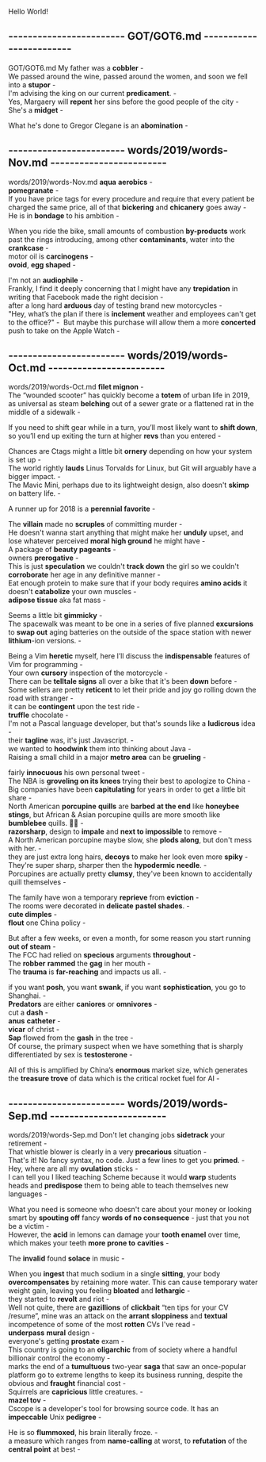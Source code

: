 Hello World!  
## ------------------------ GOT/GOT6.md ------------------------  
GOT/GOT6.md
My father was a **cobbler** -  
We passed around the wine, passed around the women, and soon we fell into a **stupor** -  
I'm advising the king on our current **predicament**. -  
Yes, Margaery will **repent** her sins before the good people of the city -  
She's a **midget** -  


What he's done to Gregor Clegane is an **abomination** -  
## ------------------------ words/2019/words-Nov.md ------------------------  
words/2019/words-Nov.md
**aqua** **aerobics** -  
**pomegranate** -  
If you have price tags for every procedure and require that every patient be charged the same price, all of that **bickering** and **chicanery** goes away -  
He is in **bondage** to his ambition -  

When you ride the bike, small amounts of combustion **by-products** work past the rings introducing, among other **contaminants**, water into the **crankcase** -  
motor oil is **carcinogens** -  
**ovoid**, **egg shaped** -  

I'm not an **audiophile** -  
Frankly, I find it deeply concerning that I might have any **trepidation** in writing that Facebook made the right decision -  
after a long hard **arduous** day of testing brand new motorcycles -  
"Hey, what’s the plan if there is **inclement** weather and employees can't get to the office?" - 
But maybe this purchase will allow them a more **concerted** push to take on the Apple Watch -  

## ------------------------ words/2019/words-Oct.md ------------------------  
words/2019/words-Oct.md
**filet mignon** -  
The “wounded scooter” has quickly become a **totem** of urban life in 2019, as universal as steam **belching** out of a sewer grate or a flattened rat in the middle of a sidewalk -  

If you need to shift gear while in a turn, you’ll most likely want to **shift down**, so you’ll end up exiting the turn at higher **revs** than you entered -  

Chances are Ctags might a little bit **ornery** depending on how your system is set up -  
The world rightly **lauds** Linus Torvalds for Linux, but Git will arguably have a bigger impact. -  
The Mavic Mini, perhaps due to its lightweight design, also doesn't **skimp** on battery life. -  

A runner up for 2018 is a **perennial favorite** -  

The **villain** made no **scruples** of committing murder -  
He doesn't wanna start anything that might make her **unduly** upset, and lose whatever perceived **moral high ground** he might have -   
A package of **beauty pageants** -   
owners **prerogative** -  
This is just **speculation** we couldn't **track down** the girl so we couldn't **corroborate** her age in any definitive manner -   
Eat enough protein to make sure that if your body requires **amino acids** it doesn't **catabolize** your own muscles -  
**adipose tissue** aka fat mass -  

Seems a little bit **gimmicky** -  
The spacewalk was meant to be one in a series of five planned **excursions** to **swap out** aging batteries on the outside of the space station with newer **lithium**-ion versions. -  

Being a Vim **heretic** myself, here I’ll discuss the **indispensable** features of Vim for programming -  
Your own **cursory** inspection of the motorcycle -  
There can be **telltale signs** all over a bike that it's been **down** before -  
Some sellers are pretty **reticent** to let their pride and joy go rolling down the road with stranger -  
it can be **contingent** upon the test ride -  
**truffle** chocolate -  
I'm not a Pascal language developer, but that's sounds like a **ludicrous** idea -  
their **tagline** was, it's just Javascript. -  
we wanted to **hoodwink** them into thinking about Java -  
Raising a small child in a major **metro area** can be **grueling** -  

fairly **innocuous** his own personal tweet -  
The NBA is **groveling on its knees** trying their best to apologize to China -  
Big companies have been **capitulating** for years in order to get a little bit share -  
North American **porcupine** **quills** are **barbed** **at the end** like **honeybee** **stings**, but African & Asian porcupine quills are more smooth like **bumblebee** quills.  🧐🤓 -  
**razorsharp**, design to **impale** and **next to impossible** to remove -  
A North American porcupine maybe slow, she **plods along**, but don't mess with her. -  
they are just extra long hairs, **decoys** to make her look even more **spiky** -  
They're super sharp, sharper then the **hypodermic needle**. -  
Porcupines are actually pretty **clumsy**, they've been known to accidentally quill themselves -   


The family have won a temporary **reprieve** from **eviction** -  
The rooms were decorated in **delicate** **pastel shades**. -  
**cute dimples** -  
**flout** one China policy -  

But after a few weeks, or even a month, for some reason you start running **out of steam** -  
The FCC had relied on **specious** arguments **throughout** -  
The **robber** **rammed** the **gag** in her mouth -  
The **trauma** is **far-reaching** and impacts us all. -   

if you want **posh**, you want **swank**, if you want **sophistication**, you go to Shanghai. -   
**Predators** are either **caniores** or **omnivores** -  
cut a **dash** -  
**anus** **catheter** -  
**vicar** of christ -  
**Sap** flowed from the **gash** in the tree -  
Of course, the primary suspect when we have something that is sharply differentiated by sex is **testosterone** -  

All of this is amplified by China’s **enormous** market size, which generates the **treasure trove** of data which is the critical rocket fuel for AI -  
## ------------------------ words/2019/words-Sep.md ------------------------  
words/2019/words-Sep.md
Don't let changing jobs **sidetrack** your retirement -  
That whistle blower is clearly in a very **precarious** situation -  
That's it! No fancy syntax, no code. Just a few lines to get you **primed**. -  
Hey, where are all my **ovulation** sticks -  
I can tell you I liked teaching Scheme because it would **warp** students heads and **predispose** them to being able to teach themselves new languages -  

What you need is someone who doesn't care about your money or looking smart by **spouting off** fancy **words of no consequence** - just that you not be a victim -  
However, the **acid** in lemons can damage your **tooth enamel** over time, which makes your teeth **more prone to** **cavities** -  


The **invalid** found **solace** in music -  

When you **ingest** that much sodium in a single **sitting**, your body **overcompensates** by retaining more water. This can cause temporary water weight gain, leaving you feeling **bloated** and **lethargic** -    
they started to **revolt** and riot -  
Well not quite, there are **gazillions** of **clickbait** “ten tips for your CV /resume”, mine was an attack on the **arrant** **sloppiness** and **textual** incompetence of some of the most **rotten** CVs I've read  -   
**underpass** **mural** design -  
everyone's getting **prostate** exam -  
This country is going to an **oligarchic** from of society where a handful billionair control the economy -  
marks the end of a **tumultuous** two-year **saga** that saw an once-popular platform go to extreme lengths to keep its business running, despite the obvious and **fraught** financial cost -  
Squirrels are **capricious** little creatures. -  
**mazel tov** -   
Cscope is a developer's tool for browsing source code. It has an **impeccable** Unix **pedigree** -  

He is so **flummoxed**, his brain literally froze. -  
a measure which ranges from **name-calling** at worst, to **refutation** of the **central point** at best -  
